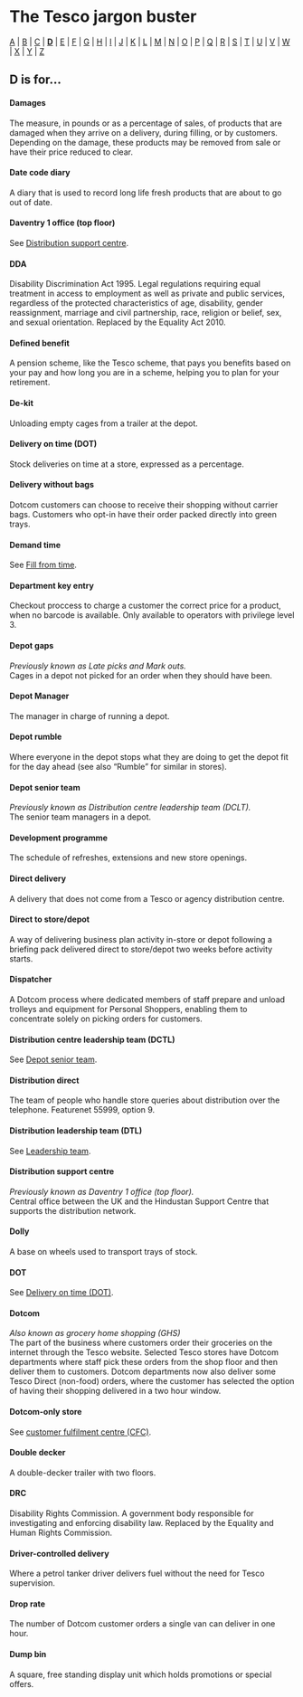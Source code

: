 # The Tesco jargon buster

[A](a.md) | [B](b.md) | [C](c.md) | [**D**](d.md) | [E](e.md) | [F](f.md) | [G](g.md) | [H](h.md) | [I](i.md) | [J](j.md) | [K](k.md) | [L](l.md) | [M](m.md) | [N](n.md) | [O](o.md) | [P](p.md) | [Q](q.md) | [R](r.md) | [S](s.md) | [T](t.md) | [U](u.md) | [V](v.md) | [W](w.md) | [X](x.md) | [Y](y.md) | [Z](z.md)

## D is for…

#### Damages
The measure, in pounds or as a percentage of sales, of products that are damaged when they arrive on a delivery, during filling, or by customers. Depending on the damage, these products may be removed from sale or have their price reduced to clear.

#### Date code diary
A diary that is used to record long life fresh products that are about to go out of date.

#### Daventry 1 office (top floor)
See [Distribution support centre](#distribution-support-centre).

#### DDA
Disability Discrimination Act 1995. Legal regulations requiring equal treatment in access to employment as well as private and public services, regardless of the protected characteristics of age, disability, gender reassignment, marriage and civil partnership, race, religion or belief, sex, and sexual orientation. Replaced by the Equality Act 2010.

#### Defined benefit
A pension scheme, like the Tesco scheme, that pays you benefits based on your pay and how long you are in a scheme, helping you to plan for your retirement.

#### De-kit
Unloading empty cages from a trailer at the depot.

#### Delivery on time (DOT)
Stock deliveries on time at a store, expressed as a percentage.

#### Delivery without bags
Dotcom customers can choose to receive their shopping without carrier bags. Customers who opt-in have their order packed directly into green trays.

#### Demand time
See [Fill from time](f.md#fill-from-time).

#### Department key entry
Checkout proccess to charge a customer the correct price for a product, when no barcode is available. Only available to operators with privilege level 3.

#### Depot gaps
*Previously known as Late picks and Mark outs.*  
Cages in a depot not picked for an order when they should have been.

#### Depot Manager
The manager in charge of running a depot.

#### Depot rumble
Where everyone in the depot stops what they are doing to get the depot fit for the day ahead (see also “Rumble” for similar in stores).

#### Depot senior team
*Previously known as Distribution centre leadership team (DCLT).*  
The senior team managers in a depot.

#### Development programme
The schedule of refreshes, extensions and new store openings.

#### Direct delivery
A delivery that does not come from a Tesco or agency distribution centre.

#### Direct to store/depot
A way of delivering business plan activity in-store or depot following a briefing pack delivered direct to store/depot two weeks before activity starts.

#### Dispatcher
A Dotcom process where dedicated members of staff prepare and unload trolleys and equipment for Personal Shoppers, enabling them to concentrate solely on picking orders for customers.

#### Distribution centre leadership team (DCTL)
See [Depot senior team](d.md#depot-senior-team).

#### Distribution direct
The team of people who handle store queries about distribution over the telephone. Featurenet 55999, option 9.

#### Distribution leadership team (DTL)
See [Leadership team](l.md#leadership-team).

#### Distribution support centre
*Previously known as Daventry 1 office (top floor).*  
Central office between the UK and the Hindustan Support Centre that supports the distribution network.

#### Dolly
A base on wheels used to transport trays of stock.

#### DOT
See [Delivery on time (DOT)](#delivery-on-time-dot).

#### Dotcom
*Also known as grocery home shopping (GHS)*  
The part of the business where customers order their groceries on the internet through the Tesco website. Selected Tesco stores have Dotcom departments where staff pick these orders from the shop floor and then deliver them to customers. Dotcom departments now also deliver some Tesco Direct (non-food) orders, where the customer has selected the option of having their shopping delivered in a two hour window.

#### Dotcom-only store
See [customer fulfilment centre (CFC)](c.md#customer-fulfilment-centre-cfc).

#### Double decker
A double-decker trailer with two floors.

#### DRC
Disability Rights Commission. A government body responsible for investigating and enforcing disability law. Replaced by the Equality and Human Rights Commission.

#### Driver-controlled delivery
Where a petrol tanker driver delivers fuel without the need for Tesco supervision.

#### Drop rate
The number of Dotcom customer orders a single van can deliver in one hour.

#### Dump bin
A square, free standing display unit which holds promotions or special offers.

